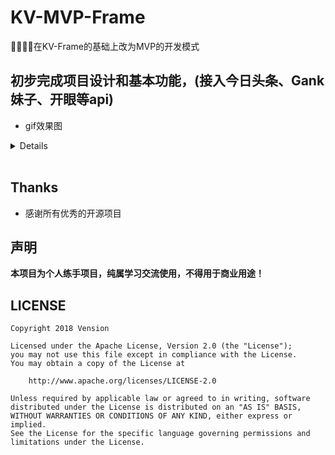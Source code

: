 # KV-MVP-Frame
📱🔥🔥🔥在KV-Frame的基础上改为MVP的开发模式

## 初步完成项目设计和基本功能，(接入今日头条、Gank妹子、开眼等api)

- gif效果图
<details>
  <div style="display:flex;">
     <img alt="image" src="https://github.com/Vension/KV-MVP-Frame/blob/master/gif/GIF1.gif" width="30%">
     <img alt="image" src="https://github.com/Vension/KV-MVP-Frame/blob/master/gif/GIF2.gif" width="30%">
     <img alt="image" src="https://github.com/Vension/KV-MVP-Frame/blob/master/gif/GIF3.gif" width="30%">
   </div>
</details>
    


## Thanks

- 感谢所有优秀的开源项目

## 声明
**本项目为个人练手项目，纯属学习交流使用，不得用于商业用途！**

## LICENSE

```
Copyright 2018 Vension

Licensed under the Apache License, Version 2.0 (the "License");
you may not use this file except in compliance with the License.
You may obtain a copy of the License at

    http://www.apache.org/licenses/LICENSE-2.0

Unless required by applicable law or agreed to in writing, software
distributed under the License is distributed on an "AS IS" BASIS,
WITHOUT WARRANTIES OR CONDITIONS OF ANY KIND, either express or implied.
See the License for the specific language governing permissions and
limitations under the License.
```
